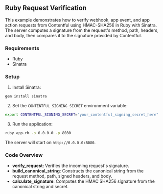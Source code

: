 ## Ruby Request Verification

This example demonstrates how to verify webhook, app event, and app action requests from Contentful using HMAC-SHA256 in Ruby with Sinatra. The server computes a signature from the request's method, path, headers, and body, then compares it to the signature provided by Contentful.

### Requirements

- Ruby
- Sinatra

### Setup

1. Install Sinatra:
```bash
gem install sinatra
```

2. Set the `CONTENTFUL_SIGNING_SECRET` environment variable:
```bash
export CONTENTFUL_SIGNING_SECRET="your_contentful_signing_secret_here"
```

3. Run the application:
```bash
ruby app.rb -o 0.0.0.0 -p 8080
```

The server will start on `http://0.0.0.0:8080`.

### Code Overview

- **verify_request**: Verifies the incoming request's signature.
- **build_canonical_string**: Constructs the canonical string from the request method, path, signed headers, and body.
- **calculate_signature**: Computes the HMAC SHA256 signature from the canonical string and secret.
